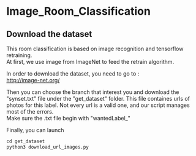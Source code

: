 # Image_Room_Classification

## Download the dataset

This room classification is based on image recognition and tensorflow retraining.  
At first, we use image from ImageNet to feed the retrain algorithm.  

In order to download the dataset, you need to go to :  
http://image-net.org/  
  
Then you can choose the branch that interest you and download the "synset.txt" file under the "get_dataset" folder. This file containes urls of photos for this label. Not every url is a valid one, and our script manages most of the errors.    
Make sure the .txt file begin with "wantedLabel_"  

Finally, you can launch  
``` python   
cd get_dataset   
python3 download_url_images.py    
```
